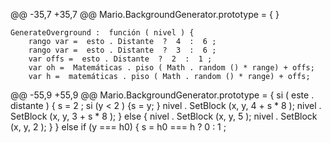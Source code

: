 @@ -35,7 +35,7 @@ Mario.BackgroundGenerator.prototype = {
    }

    GenerateOverground :  función ( nivel ) {
        rango var =  esto . Distante  ?  4  :  6 ;
        rango var =  esto . Distante  ?  3  :  6 ;
        var offs =  esto . Distante  ?  2  :  1 ;
        var oh =  Matemáticas . piso ( Math . random () * range) + offs;
        var h =  matemáticas . piso ( Math . random () * range) + offs;
@@ -55,9 +55,9 ​​@@ Mario.BackgroundGenerator.prototype = {
                    si ( este . distante ) {
                        s =  2 ;
                        si (y <  2 ) {s = y; }
                        nivel . SetBlock (x, y, 4  + s *  8 );
                        nivel . SetBlock (x, y, 3  + s *  8 );
                    } else {
                        nivel . SetBlock (x, y, 5 );
                        nivel . SetBlock (x, y, 2 );
                    }
                } else  if (y === h0) {
                    s = h0 === h ?  0  :  1 ;

